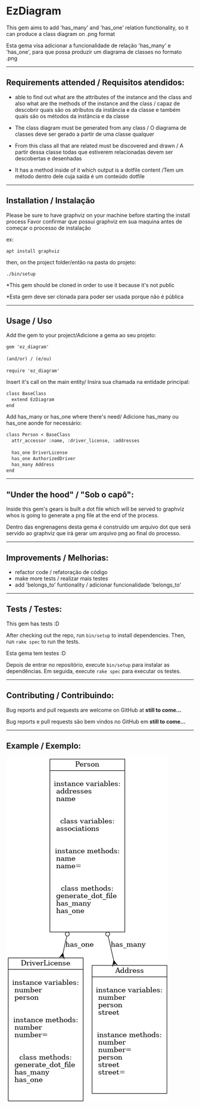# EzDiagram

This gem aims to add 'has_many' and 'has_one' relation functionality, so it can produce a class diagram on .png format


Esta gema visa adicionar a funcionalidade de relação 'has_many' e 'has_one', para que possa produzir um diagrama de classes no formato .png

---
## Requirements attended / Requisitos atendidos:

  -  able to find out what are the attributes of the instance and the class and also what are the methods of the instance and the class / capaz de descobrir quais são os atributos da instância e da classe e também quais são os métodos da instância e da classe

  - The class diagram must be generated from any class / O diagrama de classes deve ser gerado a partir de uma classe qualquer
  - From this class all that are related must be discovered and drawn / A partir dessa classe todas que estiverem relacionadas devem ser descobertas e desenhadas
  - It has a method inside of it which output is a dotfile content /Tem um método dentro dele cuja saída é um conteúdo dotfile

---
## Installation / Instalação

Please be sure to have graphviz on your machine before starting the install process
Favor confirmar que possui graphviz em sua maquina antes de começar o processo de instalação

ex: 
```
apt install graphviz
```

then, on the project folder/então na pasta do projeto:
```
./bin/setup
```

*This gem should be cloned in order to use it because it's not public

*Esta gem deve ser clonada para poder ser usada porque não é pública

---
## Usage / Uso

Add the gem to your project/Adicione a gema ao seu projeto:
```
gem 'ez_diagram'

(and/or) / (e/ou)

require 'ez_diagram'
```

Insert it's call on the main entity/ Insira sua chamada na entidade principal:

```
class BaseClass
  extend EzDiagram
end
```

Add has_many or has_one where there's need/ Adicione has_many ou has_one aonde for necessário:

```
class Person < BaseClass
  attr_accessor :name, :driver_license, :addresses

  has_one DriverLicense
  has_one AuthorizedDriver
  has_many Address
end
```

---
## "Under the hood" / "Sob o capô":
Inside this gem's gears is built a dot file which will be served to graphviz whos is going to generate a png file at the end of the process.

Dentro das engrenagens desta gema é construído um arquivo dot que será servido ao graphviz que irá gerar um arquivo png ao final do processo.

---
 ## Improvements / Melhorias:

  - refactor code / refatoração de código
  - make more tests / realizar mais testes
  - add 'belongs_to' funtionality / adicionar funcionalidade 'belongs_to'

---
## Tests / Testes:

This gem has tests :D

After checking out the repo, run `bin/setup` to install dependencies. Then, run `rake spec` to run the tests.

Esta gema tem testes :D

Depois de entrar no repositório, execute `bin/setup` para instalar as dependências. Em seguida, execute `rake spec` para executar os testes.

---
## Contributing / Contribuindo:

Bug reports and pull requests are welcome on GitHub at **still to come...**

Bug reports e pull requests são bem vindos no GitHub em **still to come...**

---
## Example / Exemplo:
<img src = './docs/readme_exmaple.png' />
<!-- TODO: double check lib upload requirements / rubygems.org
---
## This gem's pendings / pendencias dessa gema:

After checking out the repo, run `bin/setup` to install dependencies. Then, run `rake spec` to run the tests. You can also run `bin/console` for an interactive prompt that will allow you to experiment.

To install this gem onto your local machine, run `bundle exec rake install`. To release a new version, update the version number in `version.rb`, and then run `bundle exec rake release`, which will create a git tag for the version, push git commits and the created tag, and push the `.gem` file to [rubygems.org](https://rubygems.org).
-->